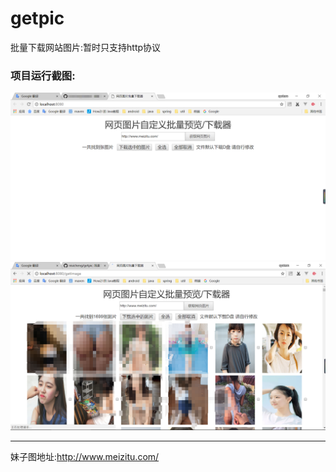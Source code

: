 # getpic
批量下载网站图片:暂时只支持http协议
<h3>项目运行截图:</h3>
<img src="https://github.com/nisicheng/getpic/blob/master/src/main/webapp/img/index.png"/>
<img src="https://github.com/nisicheng/getpic/blob/master/src/main/webapp/img/index2.png"/>
<hr/>
妹子图地址:<a href="http://www.meizitu.com/">http://www.meizitu.com/</a>
